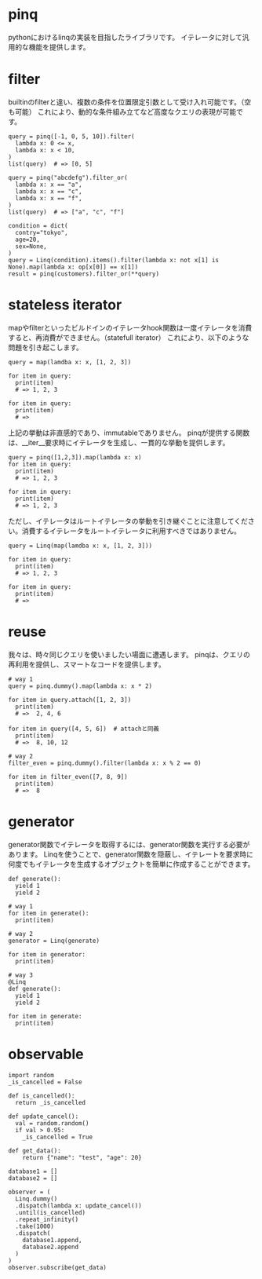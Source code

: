 # pinq
pythonにおけるlinqの実装を目指したライブラリです。
イテレータに対して汎用的な機能を提供します。

# filter
builtinのfilterと違い、複数の条件を位置限定引数として受け入れ可能です。（空も可能）
これにより、動的な条件組み立てなど高度なクエリの表現が可能です。

```
query = pinq([-1, 0, 5, 10]).filter(
  lambda x: 0 <= x,
  lambda x: x < 10,
)
list(query)  # => [0, 5]

query = pinq("abcdefg").filter_or(
  lambda x: x == "a",
  lambda x: x == "c",
  lambda x: x == "f",
)
list(query)  # => ["a", "c", "f"]

condition = dict(
  contry="tokyo",
  age=20,
  sex=None,
)
query = Linq(condition).items().filter(lambda x: not x[1] is None).map(lambda x: op[x[0]] == x[1])
result = pinq(customers).filter_or(**query)
```

# stateless iterator
mapやfilterといったビルドインのイテレータhook関数は一度イテレータを消費すると、再消費ができません。（statefull iterator）
これにより、以下のような問題を引き起こします。

```
query = map(lamdba x: x, [1, 2, 3])

for item in query:
  print(item)
  # => 1, 2, 3

for item in query:
  print(item)
  # =>

```

上記の挙動は非直感的であり、immutableでありません。
pinqが提供する関数は、__iter__要求時にイテレータを生成し、一貫的な挙動を提供します。

```
query = pinq([1,2,3]).map(lambda x: x)
for item in query:
  print(item)
  # => 1, 2, 3

for item in query:
  print(item)
  # => 1, 2, 3
```

ただし、イテレータはルートイテレータの挙動を引き継ぐことに注意してください。消費するイテレータをルートイテレータに利用すべきではありません。

```
query = Linq(map(lamdba x: x, [1, 2, 3]))

for item in query:
  print(item)
  # => 1, 2, 3

for item in query:
  print(item)
  # =>
```


# reuse
我々は、時々同じクエリを使いましたい場面に遭遇します。
pinqは、クエリの再利用を提供し、スマートなコードを提供します。

```
# way 1
query = pinq.dummy().map(lambda x: x * 2)

for item in query.attach([1, 2, 3])
  print(item)
  # =>  2, 4, 6

for item in query([4, 5, 6])  # attachと同義
  print(item)
  # =>  8, 10, 12

# way 2
filter_even = pinq.dummy().filter(lambda x: x % 2 == 0)

for item in filter_even([7, 8, 9])
  print(item)
  # =>  8
```

# generator
generator関数でイテレータを取得するには、generator関数を実行する必要があります。
Linqを使うことで、generator関数を隠蔽し、イテレートを要求時に何度でもイテレータを生成するオブジェクトを簡単に作成することができます。

```
def generate():
  yield 1
  yield 2

# way 1
for item in generate():
  print(item)

# way 2
generator = Linq(generate)

for item in generator:
  print(item)

# way 3
@Linq
def generate():
  yield 1
  yield 2

for item in generate:
  print(item)
```

# observable

```
import random
_is_cancelled = False

def is_cancelled():
  return _is_cancelled

def update_cancel():
  val = random.random()
  if val > 0.95:
    _is_cancelled = True

def get_data():
    return {"name": "test", "age": 20}

database1 = []
database2 = []

observer = (
  Linq.dummy()
  .dispatch(lambda x: update_cancel())
  .until(is_cancelled)
  .repeat_infinity()
  .take(1000)
  .dispatch(
    database1.append,
    database2.append
  )
)
observer.subscribe(get_data)
```
